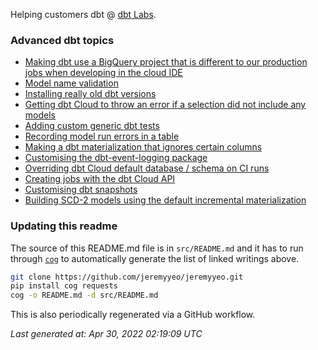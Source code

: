 Helping customers dbt @ [dbt Labs](https://www.getdbt.com/).

### Advanced dbt topics

- [Making dbt use a BigQuery project that is different to our production jobs when developing in the cloud IDE](https://gist.github.com/197fc3e56c75a1530e3e69675ee9e1c8)
- [Model name validation](https://gist.github.com/5e3bae4e7a2ff6c6b554880c0d8d0e86)
- [Installing really old dbt versions](https://gist.github.com/dd3df9b6dde44f665b63a95b765ab893)
- [Getting dbt Cloud to throw an error if a selection did not include any models](https://gist.github.com/57d09c7e1d4fe31e265a002d30078e3a)
- [Adding custom generic dbt tests](https://gist.github.com/2e65478b5ec9d6593d7f36efbf412f17)
- [Recording model run errors in a table ](https://gist.github.com/064106e480106b49cd337f33a765ef20)
- [Making a dbt materialization that ignores certain columns](https://gist.github.com/1927816bfaebcf3be91f605e9d84d215)
- [Customising the dbt-event-logging package](https://gist.github.com/67e35e37880e3e7c8501672e183c4d5b)
- [Overriding dbt Cloud default database / schema on CI runs](https://gist.github.com/759d8675f9b36abfa8ba462c32f7c3e3)
- [Creating jobs with the dbt Cloud API](https://gist.github.com/38f7025e1c3aa07fe5d0631c5c6fe222)
- [Customising dbt snapshots](https://gist.github.com/7da6a6a4fd6dba598c04c431f74e91c0)
- [Building SCD-2 models using the default incremental materialization](https://gist.github.com/3a23f3fbcb72f10a17fc4d31b8a47854)


### Updating this readme

The source of this README.md file is in `src/README.md` and it has to run through [`cog`](https://nedbatchelder.com/code/cog) to automatically generate the list of linked writings above.

```sh
git clone https://github.com/jeremyyeo/jeremyyeo.git
pip install cog requests
cog -o README.md -d src/README.md
```

This is also periodically regenerated via a GitHub workflow.

_Last generated at: Apr 30, 2022 02:19:09 UTC_

